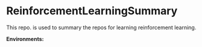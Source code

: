 # ReinforcementLearningSummary
This repo. is used to summary the repos for learning reinforcement learning.

**Environments:**
  
